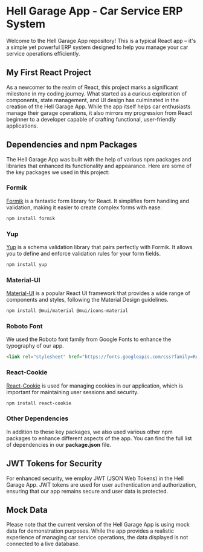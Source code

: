 # Hell Garage App - Car Service ERP System

Welcome to the Hell Garage App repository! This is a typical React app – it's a simple yet powerful ERP system designed to help you manage your car service operations efficiently.

## My First React Project

As a newcomer to the realm of React, this project marks a significant milestone in my coding journey. What started as a curious exploration of components, state management, and UI design has culminated in the creation of the Hell Garage App. While the app itself helps car enthusiasts manage their garage operations, it also mirrors my progression from React beginner to a developer capable of crafting functional, user-friendly applications.

## Dependencies and npm Packages

The Hell Garage App was built with the help of various npm packages and libraries that enhanced its functionality and appearance. Here are some of the key packages we used in this project:

### Formik

[Formik](https://formik.org/) is a fantastic form library for React. It simplifies form handling and validation, making it easier to create complex forms with ease.

```bash
npm install formik
```

### Yup

[Yup](https://github.com/jquense/yup) is a schema validation library that pairs perfectly with Formik. It allows you to define and enforce validation rules for your form fields.

```bash
npm install yup
```

### Material-UI

[Material-UI](https://mui.com/material-ui/) is a popular React UI framework that provides a wide range of components and styles, following the Material Design guidelines.

```bash
npm install @mui/material @mui/icons-material
```

### Roboto Font

We used the Roboto font family from Google Fonts to enhance the typography of our app.

```html
<link rel="stylesheet" href="https://fonts.googleapis.com/css?family=Roboto:300,400,500,700&display=swap" />
```

### React-Cookie

[React-Cookie](https://www.npmjs.com/package/react-cookie) is used for managing cookies in our application, which is important for maintaining user sessions and security.
```bash
npm install react-cookie
```

### Other Dependencies
In addition to these key packages, we also used various other npm packages to enhance different aspects of the app. You can find the full list of dependencies in our <b>package.json</b> file.

## JWT Tokens for Security

For enhanced security, we employ JWT (JSON Web Tokens) in the Hell Garage App. JWT tokens are used for user authentication and authorization, ensuring that our app remains secure and user data is protected.

## Mock Data
Please note that the current version of the Hell Garage App is using mock data for demonstration purposes. While the app provides a realistic experience of managing car service operations, the data displayed is not connected to a live database.
